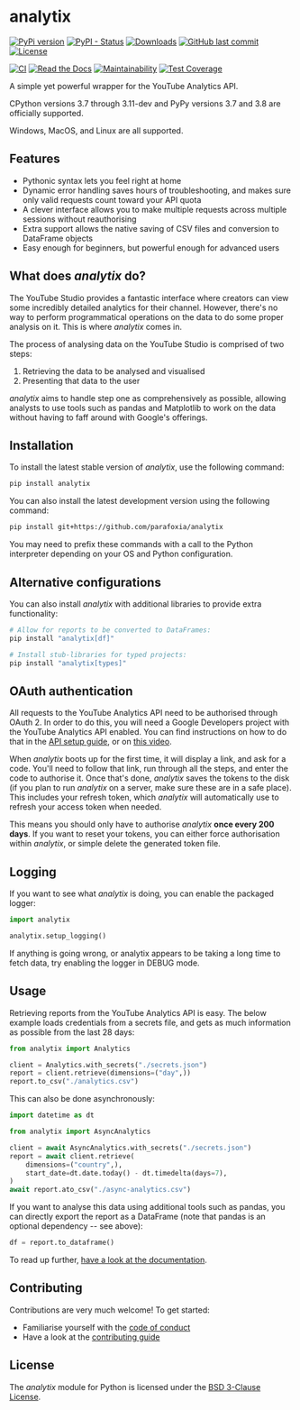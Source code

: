 # analytix

[![PyPi version](https://img.shields.io/pypi/v/analytix.svg)](https://pypi.python.org/pypi/analytix/)
[![PyPI - Status](https://img.shields.io/pypi/status/analytix)](https://pypi.python.org/pypi/analytix/)
[![Downloads](https://pepy.tech/badge/analytix)](https://pepy.tech/project/analytix)
[![GitHub last commit](https://img.shields.io/github/last-commit/parafoxia/analytix)](https://github.com/parafoxia/analytix)
[![License](https://img.shields.io/github/license/parafoxia/analytix.svg)](https://github.com/parafoxia/analytix/blob/main/LICENSE)

[![CI](https://github.com/parafoxia/analytix/actions/workflows/ci.yml/badge.svg)](https://github.com/parafoxia/analytix/actions/workflows/ci.yml)
[![Read the Docs](https://img.shields.io/readthedocs/analytix)](https://analytix.readthedocs.io/en/latest/index.html)
[![Maintainability](https://api.codeclimate.com/v1/badges/8819bdebb2d4aa8dfcb7/maintainability)](https://codeclimate.com/github/parafoxia/analytix/maintainability)
[![Test Coverage](https://api.codeclimate.com/v1/badges/8819bdebb2d4aa8dfcb7/test_coverage)](https://codeclimate.com/github/parafoxia/analytix/test_coverage)

A simple yet powerful wrapper for the YouTube Analytics API.

CPython versions 3.7 through 3.11-dev and PyPy versions 3.7 and 3.8 are officially supported.

Windows, MacOS, and Linux are all supported.

## Features

- Pythonic syntax lets you feel right at home
- Dynamic error handling saves hours of troubleshooting, and makes sure only valid requests count toward your API quota
- A clever interface allows you to make multiple requests across multiple sessions without reauthorising
- Extra support allows the native saving of CSV files and conversion to DataFrame objects
- Easy enough for beginners, but powerful enough for advanced users

## What does *analytix* do?

The YouTube Studio provides a fantastic interface where creators can view some incredibly detailed analytics for their channel. However, there's no way to perform programmatical operations on the data to do some proper analysis on it. This is where *analytix* comes in.

The process of analysing data on the YouTube Studio is comprised of two steps:

1. Retrieving the data to be analysed and visualised
2. Presenting that data to the user

*analytix* aims to handle step one as comprehensively as possible, allowing analysts to use tools such as pandas and Matplotlib to work on the data without having to faff around with Google's offerings.

## Installation

To install the latest stable version of *analytix*, use the following command:
```sh
pip install analytix
```

You can also install the latest development version using the following command:
```sh
pip install git+https://github.com/parafoxia/analytix
```

You may need to prefix these commands with a call to the Python interpreter depending on your OS and Python configuration.

## Alternative configurations

You can also install *analytix* with additional libraries to provide extra functionality:

```sh
# Allow for reports to be converted to DataFrames:
pip install "analytix[df]"

# Install stub-libraries for typed projects:
pip install "analytix[types]"
```

## OAuth authentication

All requests to the YouTube Analytics API need to be authorised through OAuth 2. In order to do this, you will need a Google Developers project with the YouTube Analytics API enabled. You can find instructions on how to do that in the [API setup guide](https://analytix.readthedocs.io/en/latest/refs/yt-analytics-setup.html), or on [this video](https://www.youtube.com/watch?v=1Xday10ZWeg).

When *analytix* boots up for the first time, it will display a link, and ask for a code. You'll need to follow that link, run through all the steps, and enter the code to authorise it. Once that's done, *analytix* saves the tokens to the disk (if you plan to run *analytix* on a server, make sure these are in a safe place). This includes your refresh token, which *analytix* will automatically use to refresh your access token when needed.

This means you should only have to authorise *analytix* **once every 200 days**. If you want to reset your tokens, you can either force authorisation within *analytix*, or simple delete the generated token file.

## Logging

If you want to see what *analytix* is doing, you can enable the packaged logger:

```py
import analytix

analytix.setup_logging()
```

If anything is going wrong, or analytix appears to be taking a long time to fetch data, try enabling the logger in DEBUG mode.

## Usage

Retrieving reports from the YouTube Analytics API is easy. The below example loads credentials from a secrets file, and gets as much information as possible from the last 28 days:

```py
from analytix import Analytics

client = Analytics.with_secrets("./secrets.json")
report = client.retrieve(dimensions=("day",))
report.to_csv("./analytics.csv")
```

This can also be done asynchronously:

```py
import datetime as dt

from analytix import AsyncAnalytics

client = await AsyncAnalytics.with_secrets("./secrets.json")
report = await client.retrieve(
    dimensions=("country",),
    start_date=dt.date.today() - dt.timedelta(days=7),
)
await report.ato_csv("./async-analytics.csv")
```

If you want to analyse this data using additional tools such as pandas, you can directly export the report as a DataFrame (note that pandas is an optional dependency -- see above):
```py
df = report.to_dataframe()
```

To read up further, [have a look at the documentation](https://analytix.readthedocs.io).

## Contributing

Contributions are very much welcome! To get started:

* Familiarise yourself with the [code of conduct](https://github.com/parafoxia/analytix/blob/main/CODE_OF_CONDUCT.md)
* Have a look at the [contributing guide](https://github.com/parafoxia/analytix/blob/main/CONTRIBUTING.md)

## License

The *analytix* module for Python is licensed under the [BSD 3-Clause License](https://github.com/parafoxia/analytix/blob/main/LICENSE).
